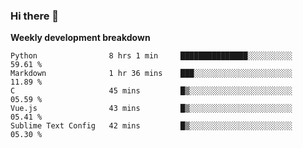 ### Hi there 👋


**Weekly development breakdown**

<!--START_SECTION:waka-->
```text
Python                8 hrs 1 min     ███████████████░░░░░░░░░░   59.61 % 
Markdown              1 hr 36 mins    ███░░░░░░░░░░░░░░░░░░░░░░   11.89 % 
C                     45 mins         █▒░░░░░░░░░░░░░░░░░░░░░░░   05.59 % 
Vue.js                43 mins         █▒░░░░░░░░░░░░░░░░░░░░░░░   05.41 % 
Sublime Text Config   42 mins         █▒░░░░░░░░░░░░░░░░░░░░░░░   05.30 % 
```
<!--END_SECTION:waka-->
